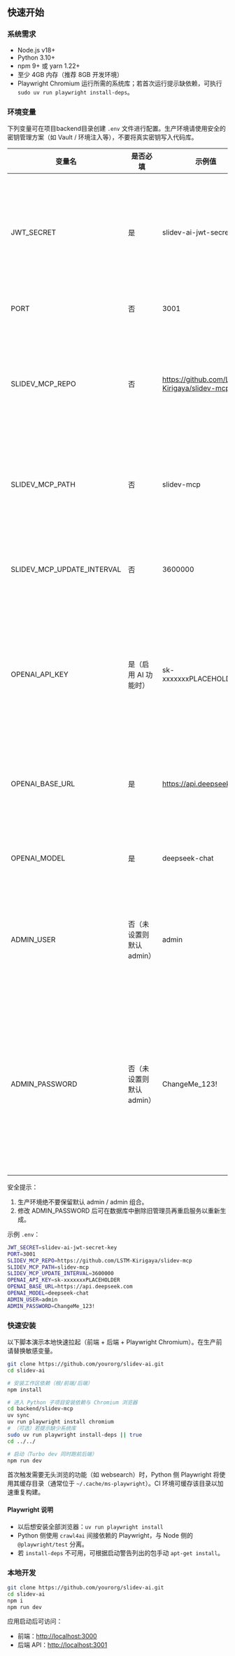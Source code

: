 ## 快速开始

### 系统需求

- Node.js v18+
- Python 3.10+
- npm 9+ 或 yarn 1.22+
- 至少 4GB 内存（推荐 8GB 开发环境）
- Playwright Chromium 运行所需的系统库；若首次运行提示缺依赖，可执行 `sudo uv run playwright install-deps`。

### 环境变量

下列变量可在项目backend目录创建 `.env` 文件进行配置。生产环境请使用安全的密钥管理方案（如 Vault / 环境注入等），不要将真实密钥写入代码库。

| 变量名 | 是否必填 | 示例值 | 说明 |
| ------ | -------- | ------ | ---- |
| JWT_SECRET | 是 | slidev-ai-jwt-secret-key | 用于签发/验证 JWT 的对称密钥，生产环境请使用足够复杂的随机字符串。 |
| PORT | 否 | 3001 | 后端服务监听端口。 |
| SLIDEV_MCP_REPO | 否 | https://github.com/LSTM-Kirigaya/slidev-mcp | MCP（模型能力插件）仓库地址，启动时若本地不存在会尝试克隆。 |
| SLIDEV_MCP_PATH | 否 | slidev-mcp | MCP 本地存放路径（相对项目根目录或绝对路径）。 |
| SLIDEV_MCP_UPDATE_INTERVAL | 否 | 3600000 | MCP 自动更新检查间隔，单位毫秒（示例为 1 小时）。 |
| OPENAI_API_KEY | 是（启用 AI 功能时） | sk-xxxxxxxPLACEHOLDER | OpenAI 兼容接口的 API Key。请使用你自己的密钥，不要提交到版本库。 |
| OPENAI_BASE_URL | 是 | https://api.deepseek.com | OpenAI 兼容接口的 Base URL，可替换为自建或代理地址。 |
| OPENAI_MODEL | 是 | deepseek-chat | 使用的模型名称，可按需要调整。 |
| ADMIN_USER | 否（未设置则默认 admin） | admin | 系统初始化时创建的管理员用户名。首次部署请修改为自定义值。 |
| ADMIN_PASSWORD | 否（未设置则默认 admin） | ChangeMe_123! | 系统初始化时管理员账户的明文密码（启动时会被哈希后存库）。强烈建议在生产中显式设置为高强度随机密码。 |

安全提示：
1. 生产环境绝不要保留默认 admin / admin 组合。
2. 修改 ADMIN_PASSWORD 后可在数据库中删除旧管理员再重启服务以重新生成。


示例 `.env`：

```bash
JWT_SECRET=slidev-ai-jwt-secret-key
PORT=3001
SLIDEV_MCP_REPO=https://github.com/LSTM-Kirigaya/slidev-mcp
SLIDEV_MCP_PATH=slidev-mcp
SLIDEV_MCP_UPDATE_INTERVAL=3600000
OPENAI_API_KEY=sk-xxxxxxxPLACEHOLDER
OPENAI_BASE_URL=https://api.deepseek.com
OPENAI_MODEL=deepseek-chat
ADMIN_USER=admin
ADMIN_PASSWORD=ChangeMe_123!
```

### 快速安装

以下脚本演示本地快速拉起（前端 + 后端 + Playwright Chromium）。在生产前请替换敏感变量。

```bash
git clone https://github.com/yourorg/slidev-ai.git
cd slidev-ai

# 安装工作区依赖（根/前端/后端）
npm install

# 进入 Python 子项目安装依赖与 Chromium 浏览器
cd backend/slidev-mcp
uv sync
uv run playwright install chromium
# （可选）若提示缺少系统库
sudo uv run playwright install-deps || true
cd ../../

# 启动（Turbo dev 同时跑前后端）
npm run dev
```

首次触发需要无头浏览的功能（如 websearch）时，Python 侧 Playwright 将使用其缓存目录（通常位于 `~/.cache/ms-playwright`）。CI 环境可缓存该目录以加速重复构建。

#### Playwright 说明
- 以后想安装全部浏览器：`uv run playwright install`
- Python 侧使用 `crawl4ai` 间接依赖的 Playwright，与 Node 侧的 `@playwright/test` 分离。
- 若 `install-deps` 不可用，可根据启动警告列出的包手动 `apt-get install`。

### 本地开发

```bash
git clone https://github.com/yourorg/slidev-ai.git
cd slidev-ai
npm i
npm run dev
```

应用启动后可访问：

* 前端：[http://localhost:3000](http://localhost:3000)
* 后端 API：[http://localhost:3001](http://localhost:3001)
